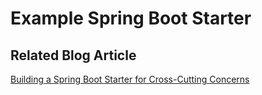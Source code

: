 # Example Spring Boot Starter

## Related Blog Article
[Building a Spring Boot Starter for Cross-Cutting Concerns](https://reflectoring.io/spring-boot-starter/)
